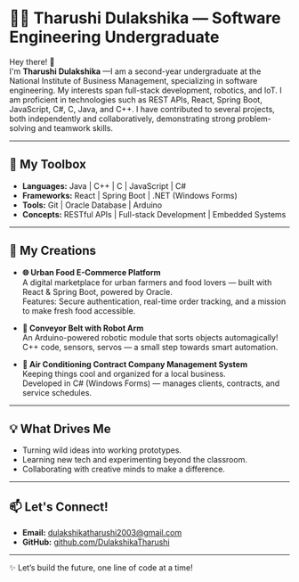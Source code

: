# 👩‍💻 Tharushi Dulakshika — Software Engineering Undergraduate

Hey there! 👋  
I'm **Tharushi Dulakshika** —I am a second-year undergraduate at the National Institute of Business Management, specializing in software engineering. My interests span full-stack development, robotics, and IoT. I am proficient in technologies such as REST APIs, React, Spring Boot, JavaScript, C#, C, Java, and C++. I have contributed to several projects, both independently and collaboratively, demonstrating strong problem-solving and teamwork skills.

---

## 🔧 My Toolbox

- **Languages:** Java | C++ | C | JavaScript | C#
- **Frameworks:** React | Spring Boot | .NET (Windows Forms)
- **Tools:** Git | Oracle Database | Arduino
- **Concepts:** RESTful APIs | Full-stack Development | Embedded Systems

---

## 🚀 My Creations

- **🌐 Urban Food E-Commerce Platform**  
  A digital marketplace for urban farmers and food lovers — built with React & Spring Boot, powered by Oracle.  
  Features: Secure authentication, real-time order tracking, and a mission to make fresh food accessible.

- **🤖 Conveyor Belt with Robot Arm**  
  An Arduino-powered robotic module that sorts objects automagically!  
  C++ code, sensors, servos — a small step towards smart automation.

- **🧊 Air Conditioning Contract Company Management System**  
  Keeping things cool and organized for a local business.  
  Developed in C# (Windows Forms) — manages clients, contracts, and service schedules.

---

## 💡 What Drives Me

- Turning wild ideas into working prototypes.
- Learning new tech and experimenting beyond the classroom.
- Collaborating with creative minds to make a difference.

---

## 📫 Let's Connect!

- **Email:** [dulakshikatharushi2003@gmail.com](mailto:dulakshikatharushi2003@gmail.com)
- **GitHub:** [github.com/DulakshikaTharushi](https://github.com/DulakshikaTharushi)

---

✨ Let’s build the future, one line of code at a time!  
